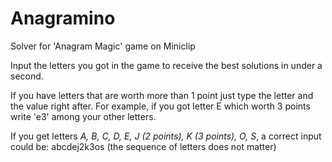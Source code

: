 # Anagramino
Solver for 'Anagram Magic' game on Miniclip

Input the letters you got in the game to receive the best solutions in under a second.

If you have letters that are worth more than 1 point just type the letter and the value right after. For example, if you got letter E which worth 3 points write 'e3' among your other letters.

If you get letters _A, B, C, D, E, J (2 points), K (3 points), O, S_, a correct input could be: abcdej2k3os (the sequence of letters does not matter)
